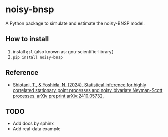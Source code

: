 # noisy-bnsp

A Python package to simulate and estimate the noisy-BNSP model.

## How to install

1. install `gsl` (also known as: gnu-scientific-library)
2. `pip install noisy-bnsp`

## Reference

- [Shiotani, T., & Yoshida, N. (2024). Statistical inference for highly correlated stationary point processes and noisy bivariate Neyman-Scott processes. arXiv preprint arXiv:2410.05732.](https://arxiv.org/pdf/2410.05732)

## TODO

- Add docs by sphinx
- Add real-data example
